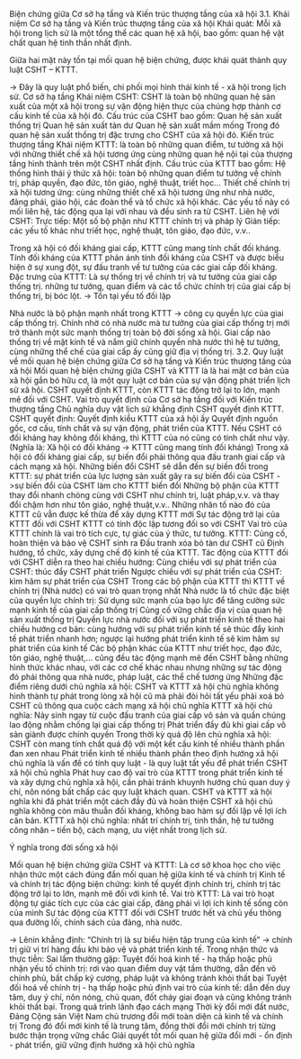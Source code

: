 Biện chứng giữa Cơ sở hạ tầng và Kiến trúc thượng tầng của xã hội
3.1. Khái niệm Cơ sở hạ tầng và Kiến trúc thượng tầng của xã hội
Khái quát: Mỗi xã hội trong lịch sử là một tổng thể các quan hệ xã hội, bao gồm:
quan hệ vật chất
quan hệ tinh thần nhất định.

Giữa hai mặt này tồn tại mối quan hệ biện chứng, được khái quát thành quy luật CSHT – KTTT.

-> Đây là quy luật phổ biến, chi phối mọi hình thái kinh tế - xã hội trong lịch sử.
Cơ sở hạ tầng
Khái niệm CSHT: CSHT là toàn bộ những quan hệ sản xuất của một xã hội trong sự vận động hiện thực của chúng hợp thành cơ cấu kinh tế của xã hội đó.
Cấu trúc của CSHT bao gồm: 
Quan hệ sản xuất thống trị
Quan hệ sản xuất tàn dư
Quan hệ sản xuất mầm mống
Trong đó quan hệ sản xuất thống trị đặc trưng cho CSHT của xã hội đó.
Kiến trúc thượng tầng
Khái niệm KTTT: là toàn bộ những quan điểm, tư tưởng xã hội với những thiết chế xã hội tương ứng cùng những quan hệ nội tại của thượng tầng hình thành trên một CSHT nhất định.
Cấu trúc của KTTT bao gồm: 
Hệ thống hình thái ý thức xã hội: toàn bộ những quan điểm tư tưởng về chính trị, pháp quyền, đạo đức, tôn giáo, nghệ thuật, triết học...
Thiết chế chính trị xã hội tương ứng: cùng những thiết chế xã hội tương ứng như nhà nước, đảng phái, giáo hội, các đoàn thể và tổ chức xã hội khác.
Các yếu tố này có mối liên hệ, tác động qua lại với nhau và đều sinh ra từ CSHT.
Liên hệ với CSHT:
Trực tiếp: Một số bộ phận như KTTT chính trị và pháp lý
Gián tiếp:  các yếu tố khác như triết học, nghệ thuật, tôn giáo, đạo đức, v.v..

Trong xã hội có đối kháng giai cấp, KTTT cũng mang tính chất đối kháng. 
Tính đối kháng của KTTT phản ánh tính đối kháng của CSHT và được biểu hiện ở sự xung đột, sự đấu tranh về tư tưởng của các giai cấp đối kháng.
Đặc trưng của KTTT:
Là sự thống trị về chính trị và tư tưởng của giai cấp thống trị.
những tư tưởng, quan điểm và các tổ chức chính trị của giai cấp bị thống trị, bị bóc lột. -> Tồn tại yếu tố đối lập

Nhà nước là bộ phận mạnh nhất trong KTTT → công cụ quyền lực của giai cấp thống trị.
Chính nhờ có nhà nước mà tư tưởng của giai cấp thống trị mới trở thành một sức mạnh thống trị toàn bộ đời sống xã hội.
Giai cấp nào thống trị về mặt kinh tế và nắm giữ chính quyền nhà nước thì hệ tư tưởng, cùng những thể chế của giai cấp ấy cũng giữ địa vị thống trị.
3.2. Quy luật về mối quan hệ biện chứng giữa Cơ sở hạ tầng và Kiến trúc thượng tầng của xã hội 
Mối quan hệ biện chứng giữa CSHT và KTTT là  là hai mặt cơ bản của xã hội gắn bó hữu cơ, là một quy luật cơ bản của sự vận động phát triển lịch sử xã hội.
CSHT quyết định KTTT, còn KTTT tác động trở lại to lớn, mạnh mẽ đối với CSHT.
Vai trò quyết định của Cơ sở hạ tầng đối với Kiến trúc thượng tầng
Chủ nghĩa duy vật lịch sử khẳng định CSHT quyết định KTTT.
CSHT quyết định: 
Quyết định kiểu KTTT của xã hội ấy
Quyết định nguồn gốc, cơ cấu, tính chất và sự vận động, phát triển của KTTT. 
Nếu CSHT có đối kháng hay không đối kháng, thì KTTT của nó cũng có tính chất như vậy. (Nghĩa là: Xã hội có đối kháng → KTTT cũng mang tính đối kháng)
Trong xã hội có đối kháng giai cấp, sự biến đổi phải thông qua đấu tranh giai cấp và cách mạng xã hội.
Những biến đổi CSHT sẽ dẫn đến sự biến đổi trong KTTT:
sự phát triển của lực lượng sản xuất gây ra sự biến đổi của CSHT ->sự biến đổi của CSHT làm cho KTTT biến đổi 
Những bộ phận của KTTT thay đổi nhanh chóng cùng với CSHT như chính trị, luật pháp,v.v. và thay đổi chậm hơn như tôn giáo, nghệ thuật,v.v..
Những nhân tố nào đó của KTTT cũ vẫn được kế thừa để xây dựng KTTT mới
Sự tác động trở lại của KTTT đối với CSHT
KTTT có tính độc lập tương đối so với CSHT
Vai trò của KTTT chính là vai trò tích cực, tự giác của ý thức, tư tưởng.
KTTT: 
Củng cố, hoàn thiện và bảo vệ CSHT sinh ra
Đấu tranh xóa bỏ tàn dư CSHT cũ
Định hướng, tổ chức, xây dựng chế độ kinh tế của KTTT.
Tác động của KTTT đối với CSHT diễn ra theo hai chiều hướng:
Cùng chiều với sự phát triển của CSHT: thúc đẩy CSHT phát triển
Ngược chiều với sự phát triển của CSHT: kìm hãm sự phát triển của CSHT
Trong các bộ phận của KTTT thì KTTT về chính trị (Nhà nước) có vai trò quan trọng nhất
Nhà nước là tổ chức đặc biệt của quyền lực chính trị: 
Sử dụng sức mạnh của bạo lực để tăng cường sức mạnh kinh tế của giai cấp thống trị 
Củng cố vững chắc địa vị của quan hệ sản xuất thống trị
Quyền lực nhà nước đối với sự phát triển kinh tế theo hai chiều hướng cơ bản: 
cùng hướng với sự phát triển kinh tế sẽ thúc đẩy kinh tế phát triển nhanh hơn;
ngược lại hướng phát triển kinh tế sẽ kìm hãm sự phát triển của kinh tế
Các bộ phận khác của KTTT như triết học, đạo đức, tôn giáo, nghệ thuật,... cũng đều tác động mạnh mẽ đến CSHT bằng những hình thức khác nhau, với các cơ chế khác nhau nhưng những sự tác động đó phải thông qua nhà nước, pháp luật, các thể chế tương ứng
Những đặc điểm riêng dưới chủ nghĩa xã hội:
CSHT và KTTT xã hội chủ nghĩa không hình thành tự phát trong lòng xã hội cũ mà phải đòi hỏi tất yếu phải xoá bỏ CSHT cũ thông qua cuộc cách mạng xã hội chủ nghĩa
KTTT xã hội chủ nghĩa: 
Nảy sinh ngay từ cuộc đấu tranh của giai cấp vô sản và quần chúng lao động nhằm chống lại giai cấp thống trị
Phát triển đầy đủ khi giai cấp vô sản giành được chính quyền
 Trong thời kỳ quá độ lên chủ nghĩa xã hội: 
CSHT còn mang tính chất quá độ với một kết cấu kinh tế nhiều thành phần đan xen nhau
Phát triển kinh tế nhiều thành phần theo định hướng xã hội chủ nghĩa là vấn đề có tính quy luật - là quy luật tất yếu để phát triển CSHT xã hội chủ nghĩa 
Phát huy cao độ vai trò của KTTT trong phát triển kinh tế và xây dựng chủ nghĩa xã hội, cần phải tránh khuynh hướng chủ quan duy ý chí, nôn nóng bất chấp các quy luật khách quan.
CSHT và KTTT xã hội nghĩa khi đã phát triển một cách đầy đủ và hoàn thiện
CSHT xã hội chủ nghĩa không còn mâu thuẫn đối kháng, không bao hàm sự đối lập về lợi ích căn bản.
KTTT xã hội chủ nghĩa: nhất trí chính trị, tinh thần, hệ tư tưởng công nhân – tiến bộ, cách mạng, ưu việt nhất trong lịch sử.

Ý nghĩa trong đời sống xã hội 

Mối quan hệ biện chứng giữa CSHT và KTTT:
Là cơ sở khoa học cho việc nhận thức một cách đúng đắn mối quan hệ giữa kinh tế và chính trị
Kinh tế và chính trị tác động biện chứng: kinh tế quyết định chính trị, chính trị tác động trở lại to lớn, mạnh mẽ đối với kinh tế.
Vai trò KTTT:
Là vai trò hoạt động tự giác tích cực của các giai cấp, đảng phái vì lợi ích kinh tế sống còn của mình
Sự tác động của KTTT đối với CSHT trước hết và chủ yếu thông qua đường lối, chính sách của đảng, nhà nước.

-> Lênin khẳng định: “Chính trị là sự biểu hiện tập trung của kinh tế” → chính trị giữ vị trí hàng đầu khi bảo vệ và phát triển kinh tế.
Trong nhận thức và thực tiễn:
Sai lầm thường gặp:
Tuyệt đối hoá kinh tế - hạ thấp hoặc phủ nhận yếu tố chính trị:  rơi vào quan điểm duy vật tầm thường, dẫn đến vô chính phủ, bất chấp kỷ cương, pháp luật và không tránh khỏi thất bại
Tuyệt đối hoá về chính trị -  hạ thấp hoặc phủ định vai trò của kinh tế: dẫn đến duy tâm, duy ý chí, nôn nóng, chủ quan, đốt cháy giai đoạn và cũng không tránh khỏi thất bại.
Trong quá trình lãnh đạo cách mạng
Thời kỳ đổi mới đất nước, Đảng Cộng sản Việt Nam chủ trương đổi mới toàn diện cả kinh tế và chính trị
Trong đó đổi mới kinh tế là trung tâm, đồng thời đổi mới chính trị từng bước thận trọng vững chắc
Giải quyết tốt mối quan hệ giữa đổi mới - ổn định - phát triển, giữ vững định hướng xã hội chủ nghĩa
